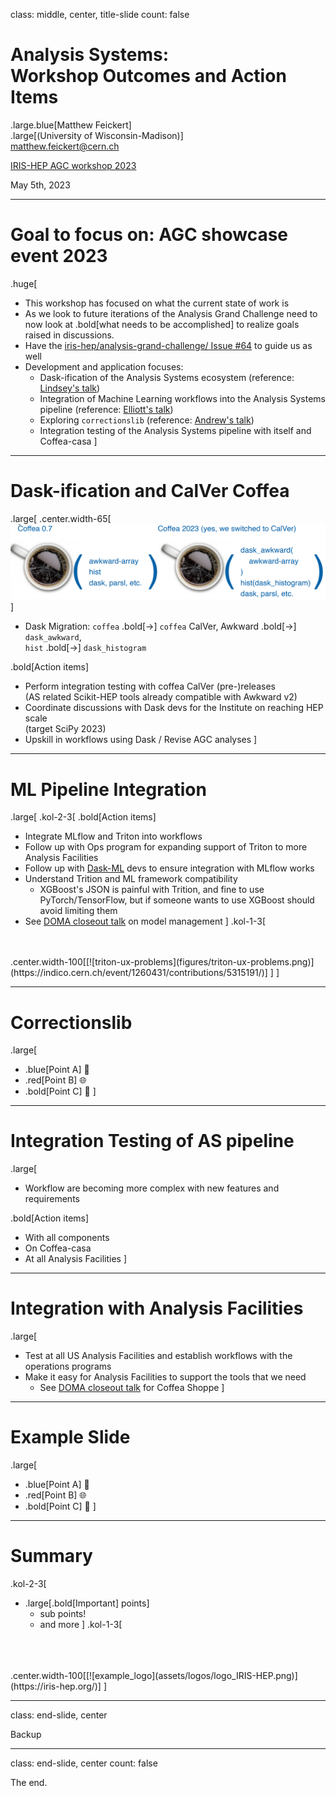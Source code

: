 class: middle, center, title-slide
count: false

# Analysis Systems: <br>Workshop Outcomes and Action Items
.large.blue[Matthew Feickert]<br>
.large[(University of Wisconsin-Madison)]
<br>
[matthew.feickert@cern.ch](mailto:matthew.feickert@cern.ch)

[IRIS-HEP AGC workshop 2023](https://indico.cern.ch/event/1260431/contributions/5315157/)

May 5th, 2023

---
# Goal to focus on: AGC showcase event 2023

.huge[
* This workshop has focused on what the current state of work is
* As we look to future iterations of the Analysis Grand Challenge need to now look at .bold[what needs to be accomplished] to realize goals raised in discussions.
* Have the [iris-hep/analysis-grand-challenge/ Issue #64](https://github.com/iris-hep/analysis-grand-challenge/issues/64) to guide us as well
* Development and application focuses:
   - Dask-ification of the Analysis Systems ecosystem (reference: [Lindsey's talk](https://indico.cern.ch/event/1260431/contributions/5315181/))
   - Integration of Machine Learning workflows into the Analysis Systems pipeline (reference: [Elliott's talk](https://indico.cern.ch/event/1260431/contributions/5315191/))
   - Exploring `correctionslib` (reference: [Andrew's talk](https://indico.cern.ch/event/1260431/contributions/5315192/))
   - Integration testing of the Analysis Systems pipeline with itself and Coffea-casa
]

---
# Dask-ification and CalVer Coffea

.large[
.center.width-65[[![coffea-transition-plan](figures/coffea-transition-plan.png)](https://indico.cern.ch/event/1260431/contributions/5315181/)]

* Dask Migration: `coffea` .bold[&rarr;] `coffea` CalVer, Awkward .bold[&rarr;] `dask_awkward`,<br> `hist` .bold[&rarr;] `dask_histogram`

.bold[Action items]
   - Perform integration testing with coffea CalVer (pre-)releases
   <br>(AS related Scikit-HEP tools already compatible with Awkward v2)
   - Coordinate discussions with Dask devs for the Institute on reaching HEP scale
   <br>(target SciPy 2023)
   - Upskill in workflows using Dask / Revise AGC analyses
]

---
# ML Pipeline Integration

.large[
.kol-2-3[
.bold[Action items]
* Integrate MLflow and Triton into workflows
* Follow up with Ops program for expanding support of Triton to more Analysis Facilities
* Follow up with [Dask-ML](https://ml.dask.org/) devs to ensure integration with MLflow works
* Understand Trition and ML framework compatibility
   - XGBoost's JSON is painful with Trition, and fine to use PyTorch/TensorFlow, but if someone wants to use XGBoost should avoid limiting them
* See [DOMA closeout talk](https://indico.cern.ch/event/1260431/timetable/?view=standard#2-doma-workshop-outcomes-and-a) on model management
]
.kol-1-3[
<br>
<br>
.center.width-100[[![triton-ux-problems](figures/triton-ux-problems.png)](https://indico.cern.ch/event/1260431/contributions/5315191/)]
]
]

---
# Correctionslib

.large[
- .blue[Point A] 🎉
- .red[Point B] 🌐
- .bold[Point C] 🚀
]

---
# Integration Testing of AS pipeline

.large[

* Workflow are becoming more complex with new features and requirements

.bold[Action items]

* With all components
* On Coffea-casa
* At all Analysis Facilities
]

---
# Integration with Analysis Facilities

.large[
* Test at all US Analysis Facilities and establish workflows with the operations programs
* Make it easy for Analysis Facilities to support the tools that we need
   - See [DOMA closeout talk](https://indico.cern.ch/event/1260431/timetable/?view=standard#2-doma-workshop-outcomes-and-a) for Coffea Shoppe
]

---
# Example Slide

.large[
- .blue[Point A] 🎉
- .red[Point B] 🌐
- .bold[Point C] 🚀
]

---
# Summary
.kol-2-3[
- .large[.bold[Important] points]
   - sub points!
   - and more
]
.kol-1-3[
<br>
<br>
<br>
.center.width-100[[![example_logo](assets/logos/logo_IRIS-HEP.png)](https://iris-hep.org/)]
]

---
class: end-slide, center

Backup


---

class: end-slide, center
count: false

The end.
